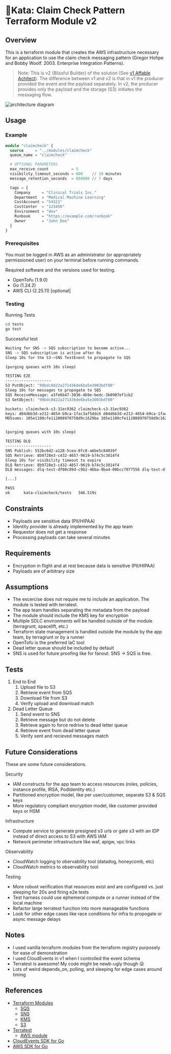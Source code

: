 # 🥋Kata: Claim Check Pattern Terraform Module v2

## Overview

This is a terraform module that creates the AWS infrastructure necessary for an
application to use the claim check messaging pattern (Gregor Hohpe and Bobby
Woolf. 2003. Enterprise Integration Patterns​).

> Note: This is v2 (Blissful Builder) of the solution (See [v1 Affable
> Achitect](https://github.com/jimweller/kata-claimcheck/tree/v1)). The
> difference between v1 and v2 is that in v1 the producer provided the event and
> the payload separately. In v2, the producer provides only the payload and the
> storage (S3) initiates the messaging flow.

![architecture diagram](diagram.drawio.svg)

## Usage

### Example

```terraform
module "claimcheck" {
  source     = "../modules/claimcheck"
  queue_name = "claimcheck"

  # OPTIONAL PARAMETERS
  max_receive_count          = 5
  visibility_timeout_seconds = 600    // 10 minutes
  message_retention_seconds  = 604800 // 7 days

  tags = {
    Company     = "Clinical Trials Inc."
    Department  = "Medical Machine Learning"
    CostAccount = "54321"
    CostCenter  = "123456"
    Environment = "dev"
    Runbook     = "https://example.com/runbook"
    Owner       = "John Doe"
  }
}
```

### Prerequisites

You must be logged in AWS as an administrator (or appropriately permissioned user) on your
terminal before running commands.

Required software and the versions used for testing.

- OpenTofu (1.9.0)
- Go (1.24.2)
- AWS CLI (2.25.11) [optional]

### Testing

Running Tests

```bash
cd tests
go test
```

Successful test

```bash
Waiting for SNS -> SQS subscription to become active...
SNS -> SQS subscription is active after 0s
Sleep 10s for the S3->SNS TestEvent to propagate to SQS

(purging queues with 10s sleep)

TESTING E2E
--------------------
S3 PutObject: "99bdc8d22a271436de6ba5e3003bdf80"
Sleep 10s for messages to propogate to SQS
SQS ReceiveMessage: a3fe6b47-3036-4b9e-bedc-3b0907ef1cb2
S3 GetObject: "99bdc8d22a271436de6ba5e3003bdf80"

buckets: claimcheck-s3-31ec9362 claimcheck-s3-31ec9362
keys: d84dbb3d-e212-4654-b9ca-1fac3af5ddc6 d84dbb3d-e212-4654-b9ca-1fac3af5ddc6
MD5sums: 105e1100cfe112808970758d9c1629ba 105e1100cfe112808970758d9c1629ba


(purging queues with 10s sleep)

TESTING DLQ
--------------------
SNS Publish: 552bc6d2-a128-5cea-8fc8-a6be5c84039f
SQS Retrieve: 8b9728e3-c432-4657-9619-b74c5c3814f4
Sleep 10s for visibility timeout to expire
DLQ Retrieve: 8b9728e3-c432-4657-9619-b74c5c3814f4
DLQ messages: dlq-test-df00c89d-c9b2-46ba-9ba4-00bcc7077556 dlq-test-df00c89d-c9b2-46ba-9ba4-00bcc7077556

[...]

PASS
ok      kata-claimcheck/tests   346.519s
```

## Constraints

- Payloads are sensitive data (PII/HIPAA)
- Identity provider is already implemented by the app team
- Requestor does not get a response
- Processing payloads can take several minutes

## Requirements

- Encryption in flight and at rest because data is sensitive (PII/HIPAA)
- Payloads are of arbitrary size

## Assumptions

- The excercise does not require me to include an application. The module is tested with terratest.
- The app team handles separating the metadata from the payload
- The module should include the KMS key for encryption
- Multiple SDLC environments will be handled outside of the module (terragrunt, spacelift, etc.)
- Terraform state management is handled outside the module by the app team, by terragrunt or by a runner
- OpenTofu is the preferred IaC tool
- Dead letter queue should be included by default
- SNS is used for future proofing like for fanout. SNS -> SQS is free.

## Tests

1. End to End
   1. Upload file to S3
   2. Retrieve event from SQS
   3. Download file from S3
   4. Verify upload and download match
2. Dead Letter Queue
   1. Send event to SNS
   2. Retrieve message but do not delete
   3. Retrieve again to force redrive to dead letter queue
   4. Retrieve event from dead letter queue
   5. Verify sent and recieved messages match

## Future Considerations

These are some future considerations.

Security

- IAM constructs for the app team to access resources (roles, policies, instance profile, IRSA, PodIdentity etc.)
- Partitioned encryption model, like per user/customer, separate S3 & SQS keys
- More regulatory compliant encryption model, like customer provided keys or HSM

Infrastructure

- Compute service to generate presigned s3 urls or gate s3 with an IDP instead of direct access to S3 with AWS IAM
- Network perimeter infrastructure like waf, apigw, vpc links

Observability

- CloudWatch logging to obervability tool (datadog, honeycomb, etc)
- CloudWatch metrics to observability tool

Testing

- More robust verification that resources exist and are configured vs. just sleeping for 20s and firing e2e tests
- Test harness could use ephemeral compute or a runner instead of the local machine
- Refactor large terratest function into more manageable functions
- Look for other edge cases like race conditions for infra to propogate or async message delays

## Notes

- I used vanilla terraform modules from the terraform registry purposely for ease of demonstration
- I used CloudEvents in v1 when I controlled the event schema
- Terratest is awesome! My code might be newb-ugly though 😜
- Lots of weird depends_on, polling, and sleeping for edge cases around timing

## References

- [Terraform Modules](https://registry.terraform.io/namespaces/terraform-aws-modules)
  - [SQS](https://registry.terraform.io/modules/terraform-aws-modules/sqs/aws/latest)
  - [SNS](https://registry.terraform.io/modules/terraform-aws-modules/sns/aws/latest)
  - [KMS](https://registry.terraform.io/modules/terraform-aws-modules/kms/aws/latest)
  - [S3](https://registry.terraform.io/modules/terraform-aws-modules/s3-bucket/aws/latest)
- [Terratest](https://terratest.gruntwork.io/)
  - [AWS module](https://pkg.go.dev/github.com/gruntwork-io/terratest@v0.48.2/modules/aws)
- [CloudEvents SDK for Go](https://github.com/cloudevents/sdk-go)
- [AWS SDK for Go](https://pkg.go.dev/github.com/aws/aws-sdk-go-v2)
